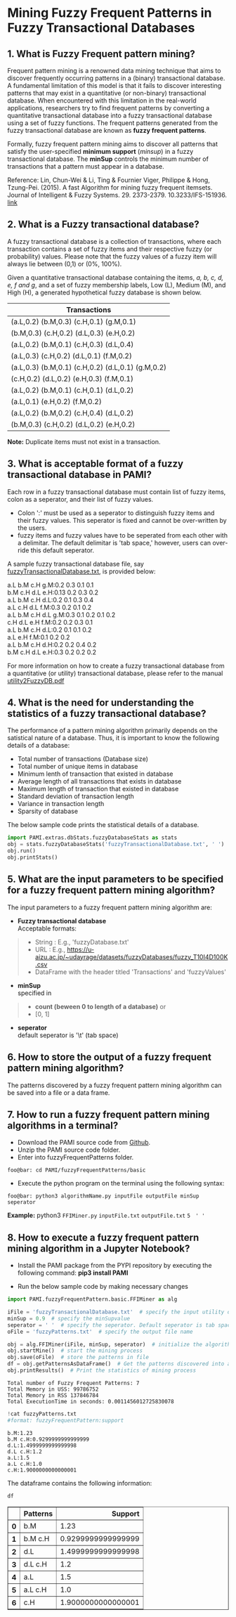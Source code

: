 # Mining  Fuzzy Frequent Patterns in Fuzzy Transactional Databases

## 1. What is Fuzzy Frequent pattern mining?

Frequent pattern mining is a renowned data mining technique that aims to discover frequently occurring patterns in a (binary) transactional database. A fundamental limitation of this model is that it fails to discover interesting patterns that may exist in a quantitative (or non-binary) transactional database. When encountered with this limitation in the real-world applications, researchers try to find frequent patterns by converting a quantitative transactional database into a fuzzy transactional database using a set of fuzzy functions. The frequent patterns generated from the fuzzy transactional database are known as **fuzzy frequent patterns**.

Formally, fuzzy frequent pattern mining aims to discover all patterns that satisfy the user-specified **minimum support** (*minsup*) in a fuzzy transactional database. The **minSup** controls the minimum number of transactions that a pattern must appear in a database.

Reference: Lin, Chun-Wei & Li, Ting & Fournier Viger, Philippe & Hong, Tzung-Pei. (2015). A fast Algorithm for mining fuzzy frequent itemsets. Journal of Intelligent & Fuzzy Systems. 29. 2373-2379. 10.3233/IFS-151936. [link](https://dl.acm.org/doi/10.3233/IFS-151936)

## 2. What is a Fuzzy transactional database?

A fuzzy transactional database is a collection of transactions, where each transaction contains a set of fuzzy items and their respective fuzzy (or probability) values.  Please note that the fuzzy values of a fuzzy item will always lie between (0,1) or (0%, 100%).

Given a quantitative transactional database containing the items,  *a, b, c, d, e, f and g*, and  a set of fuzzy membership labels, Low (L), Medium (M), and High (H), a generated hypothetical fuzzy database is shown below.

| Transactions|                                     
| --- |                                              
| (a.L,0.2) (b.M,0.3) (c.H,0.1) (g.M,0.1) |                          
| (b.M,0.3) (c.H,0.2) (d.L,0.3) (e.H,0.2) |                          
| (a.L,0.2) (b.M,0.1) (c.H,0.3) (d.L,0.4) |                          
| (a.L,0.3) (c.H,0.2) (d.L,0.1) (f.M,0.2) |                          
| (a.L,0.3) (b.M,0.1) (c.H,0.2) (d.L,0.1) (g.M,0.2) |                    
| (c.H,0.2) (d.L,0.2) (e.H,0.3) (f.M,0.1) |                          
| (a.L,0.2) (b.M,0.1) (c.H,0.1) (d.L,0.2) |                          
| (a.L,0.1) (e.H,0.2) (f.M,0.2) |
| (a.L,0.2) (b.M,0.2) (c.H,0.4) (d.L,0.2) |
| (b.M,0.3) (c.H,0.2) (d.L,0.2) (e.H,0.2) |

__Note:__  Duplicate items must not exist in a transaction.

## 3. What is acceptable format of a fuzzy transactional database in PAMI?

Each row in a fuzzy transactional database must contain list of fuzzy items, colon as a seperator, and their list of fuzzy values. <br>
- Colon ':' must be used as a seperator to distinguish fuzzy items and their fuzzy values. This seperator is fixed and cannot be over-written by the users.
- fuzzy items and fuzzy values have to be seperated from each other with a delimitar. The default delimitar is 'tab space,' however, users can over-ride this default seperator.

A sample fuzzy transactional database file, say [fuzzyTransactionalDatabase.txt](fuzzyTransactionalDatabase.txt), is provided below:

a.L b.M c.H g.M:0.2 0.3 0.1 0.1 <br>
b.M c.H d.L e.H:0.13 0.2 0.3 0.2 <br>
a.L b.M c.H d.L:0.2 0.1 0.3 0.4 <br>
a.L c.H d.L f.M:0.3 0.2 0.1 0.2 <br>
a.L b.M c.H d.L g.M:0.3 0.1 0.2 0.1 0.2 <br>
c.H d.L e.H f.M:0.2 0.2 0.3 0.1 <br>
a.L b.M c.H d.L:0.2 0.1 0.1 0.2 <br>
a.L e.H f.M:0.1 0.2 0.2 <br>
a.L b.M c.H d.H:0.2 0.2 0.4 0.2 <br>
b.M c.H d.L e.H:0.3 0.2 0.2 0.2 <br>


For more information on how to create a fuzzy transactional database from a quantitative (or utility) transactional database, please refer to the manual [utility2FuzzyDB.pdf](utility2FuzzyDB.pdf)

## 4. What is the need for understanding the statistics of a fuzzy transactional database?

The performance of a pattern mining algorithm primarily depends on the satistical nature of a database. Thus, it is important to know the following details of a database:
* Total number of transactions (Database size)
* Total number of unique items in database
* Minimum lenth of transaction that existed in database
* Average length of all transactions that exists in database
* Maximum length of transaction that existed in database
* Standard deviation of transaction length
* Variance in transaction length
* Sparsity of database

The below sample code prints the statistical details of a database.

```python
import PAMI.extras.dbStats.fuzzyDatabaseStats as stats 
obj = stats.fuzzyDatabaseStats('fuzzyTransactionalDatabase.txt', ' ') 
obj.run() 
obj.printStats() 
```

## 5. What are the input parameters to be specified for a fuzzy frequent pattern mining algorithm?

The input parameters to a fuzzy frequent pattern mining algorithm are: 

* __Fuzzy transactional database__  <br> Acceptable formats:
> * String : E.g., 'fuzzyDatabase.txt'
> * URL  : E.g., https://u-aizu.ac.jp/~udayrage/datasets/fuzzyDatabases/fuzzy_T10I4D100K.csv
> * DataFrame with the header titled 'Transactions' and 'fuzzyValues'

* __minSup__  <br> specified in 
> * __count (beween 0 to length of a database)__ or 
> * [0, 1]
* __seperator__ <br> default seperator is '\t' (tab space)

## 6. How to store the output of a fuzzy frequent pattern mining algorithm?
The patterns discovered by a fuzzy frequent pattern mining algorithm can be saved into a file or a data frame.

## 7. How to run a fuzzy frequent pattern mining algorithms in a terminal?

* Download the PAMI source code from [Github](https://github.com/udayRage/PAMI).
* Unzip the PAMI source code folder.
* Enter into fuzzyFrequentPatterns folder.

```console
foo@bar: cd PAMI/fuzzyFrequentPatterns/basic
```

* Execute the python program on the terminal using the following syntax:

```console
foo@bar: python3 algorithmName.py inputFile outputFile minSup seperator
```


__Example:__ python3 `FFIMiner.py` `inputFile.txt` `outputFile.txt` `5` &nbsp; `' '`

## 8. How to execute a fuzzy frequent pattern mining algorithm in a Jupyter Notebook?

- Install the PAMI package from the PYPI repository by executing the following command:   **pip3 install PAMI**
* Run the below sample code by making necessary changes

```python
import PAMI.fuzzyFrequentPattern.basic.FFIMiner as alg

iFile = 'fuzzyTransactionalDatabase.txt'  # specify the input utility database 
minSup = 0.9  # specify the minSupvalue 
seperator = ' '  # specify the seperator. Default seperator is tab space. 
oFile = 'fuzzyPatterns.txt'  # specify the output file name

obj = alg.FFIMiner(iFile, minSup, seperator)  # initialize the algorithm 
obj.startMine()  # start the mining process 
obj.save(oFile)  # store the patterns in file 
df = obj.getPatternsAsDataFrame()  # Get the patterns discovered into a dataframe 
obj.printResults()  # Print the statistics of mining process
```

    Total number of Fuzzy Frequent Patterns: 7
    Total Memory in USS: 99786752
    Total Memory in RSS 137846784
    Total ExecutionTime in seconds: 0.0011456012725830078



```python
!cat fuzzyPatterns.txt
#format: fuzzyFrequentPattern:support
```

    b.M:1.23 
    b.M	c.H:0.9299999999999999 
    d.L:1.4999999999999998 
    d.L	c.H:1.2 
    a.L:1.5 
    a.L	c.H:1.0 
    c.H:1.9000000000000001 


The dataframe contains the following information:


```python
df
```




<div>
<style scoped>
    .dataframe tbody tr th:only-of-type {
        vertical-align: middle;
    }

    .dataframe tbody tr th {
        vertical-align: top;
    }

    .dataframe thead th {
        text-align: right;
    }
</style>
<table border="1" class="dataframe">
  <thead>
    <tr style="text-align: right;">
      <th></th>
      <th>Patterns</th>
      <th>Support</th>
    </tr>
  </thead>
  <tbody>
    <tr>
      <th>0</th>
      <td>b.M</td>
      <td>1.23</td>
    </tr>
    <tr>
      <th>1</th>
      <td>b.M c.H</td>
      <td>0.9299999999999999</td>
    </tr>
    <tr>
      <th>2</th>
      <td>d.L</td>
      <td>1.4999999999999998</td>
    </tr>
    <tr>
      <th>3</th>
      <td>d.L c.H</td>
      <td>1.2</td>
    </tr>
    <tr>
      <th>4</th>
      <td>a.L</td>
      <td>1.5</td>
    </tr>
    <tr>
      <th>5</th>
      <td>a.L c.H</td>
      <td>1.0</td>
    </tr>
    <tr>
      <th>6</th>
      <td>c.H</td>
      <td>1.9000000000000001</td>
    </tr>
  </tbody>
</table>
</div>




```python

```
